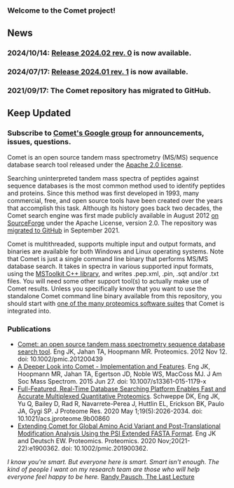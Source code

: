 ### Welcome to the Comet project!

<div id="sidebar">
  <h2>News</h2>
  <h3>2024/10/14: <a href="/Comet/releases/release_202402.html">Release 2024.02 rev. 0</a> is now available.</h3>
  <h3>2024/07/17: <a href="/Comet/releases/release_202401.html">Release 2024.01 rev. 1</a> is now available.</h3>
  <h3>2021/09/17: The Comet repository has migrated to GitHub.</h3>
  <h2>Keep Updated</h2>
  <h3>Subscribe to <a href="http://groups.google.com/group/comet-ms">Comet's Google group</a> for announcements, issues, questions.</h3>
</div>

Comet is an open source tandem mass spectrometry (MS/MS) sequence database
search tool released under the [Apache 2.0
license](https://www.apache.org/licenses/LICENSE-2.0).

Searching uninterpreted tandem mass spectra of peptides against sequence
databases is the most common method used to identify peptides and proteins.
Since this method was first developed in 1993, many commercial, free, and open
source tools have been created over the years that accomplish this task.
Although its history goes back two decades, the Comet search engine was first
made publicly available in August 2012 [on
SourceForge](https://sourceforge.net/projects/comet-ms/) under the Apache
License, version 2.0. The repository was [migrated to
GitHub](https://github.com/UWPR/Comet) in September 2021.

Comet is multithreaded, supports multiple input and output formats, and
binaries are available for both Windows and Linux operating systems.  Note that
Comet is just a single command line binary that performs  MS/MS database search.
It takes in spectra in various supported input formats, using the [MSToolkit
C++ library](https://github.com/mhoopmann/mstoolkit), and writes .pep.xml,
.pin, .sqt and/or .txt files. You will need some other support tool(s) to
actually make use of Comet results. Unless you specifically know that you want
to use the standalone Comet command line binary available from this repository,
you should start with [one of the many proteomics software suites](/Comet/releases/)
that Comet is integrated into.


### Publications
- [Comet: an open source tandem mass spectrometry sequence database search tool](http://onlinelibrary.wiley.com/doi/10.1002/pmic.201200439/abstract).
Eng JK, Jahan TA, Hoopmann MR. Proteomics. 2012 Nov 12.  doi: 10.1002/pmic.201200439
- [A Deeper Look into Comet - Implementation and Features](http://link.springer.com/article/10.1007%2Fs13361-015-1179-x).  Eng
JK, Hoopmann MR, Jahan TA, Egertson JD, Noble WS, MacCoss MJ. J Am Soc Mass
Spectrom. 2015 Jun 27.  doi: 10.1007/s13361-015-1179-x
- [Full-Featured, Real-Time Database Searching Platform Enables Fast and Accurate Multiplexed Quantitative Proteomics](https://pubs.acs.org/doi/abs/10.1021/acs.jproteome.9b00860).
Schweppe DK, Eng JK, Yu Q, Bailey D, Rad R, Navarrete-Perea J, Huttlin EL,
Erickson BK, Paulo JA, Gygi SP.  J Proteome Res. 2020 May 1;19(5):2026-2034.
doi: 10.1021/acs.jproteome.9b00860
- [Extending Comet for Global Amino Acid Variant and Post-Translational Modification Analysis Using the PSI Extended FASTA Format](https://analyticalsciencejournals.onlinelibrary.wiley.com/doi/10.1002/pmic.201900362).
Eng JK and Deutsch EW. Proteomics. Proteomics. 2020 Nov;20(21-22):e1900362. 
doi: 10.1002/pmic.201900362.



*I know you're smart. But everyone here is smart. Smart isn't enough. The kind
of people I want on my research team are those who will help everyone feel
happy to be here.*  [Randy Pausch, The Last Lecture](http://www.youtube.com/watch?v=ji5_MqicxSo)

